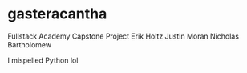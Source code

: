 # gasteracantha
Fullstack Academy Capstone Project
Erik Holtz
Justin Moran
Nicholas Bartholomew

I mispelled Python lol
